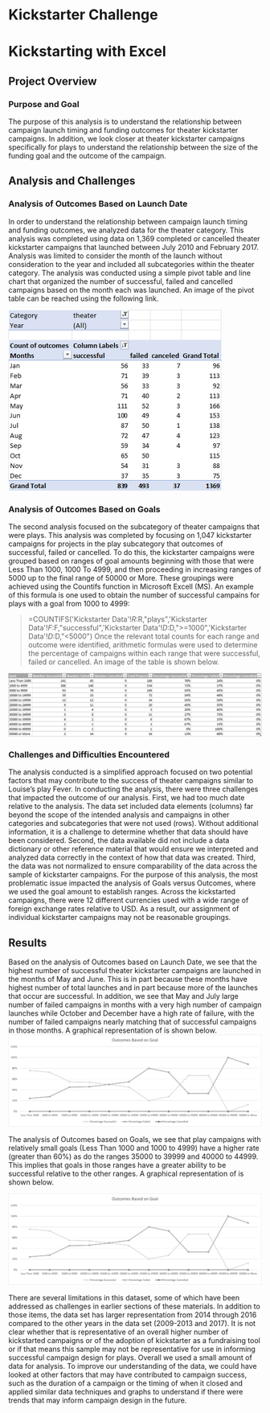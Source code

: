 # Kickstarter Challenge

# Kickstarting with Excel

## Project Overview
### Purpose and Goal
The purpose of this analysis is to understand the relationship between campaign launch timing and funding outcomes for theater kickstarter campaigns. In addition, we look closer at theater kickstarter campaigns specifically for plays to understand the relationship between the size of the funding goal and the outcome of the campaign.
 
## Analysis and Challenges
### Analysis of Outcomes Based on Launch Date
In order to understand the relationship between campaign launch timing and funding outcomes, we analyzed data for the theater category. This analysis was completed using data on 1,369 completed or cancelled theater kickstarter campaigns that launched between July 2010 and February 2017. Analysis was limited to consider the month of the launch without consideration to the year and included all subcategories within the theater category. The analysis was conducted using a simple pivot table and line chart that organized the number of successful, failed and cancelled campaigns based on the month each was launched. An image of the pivot table can be reached using the following link.

![Launch Month and Outcomes Pivot Table](https://github.com/jessica1258/kickstarter_challenge/blob/main/Outcomes_vs_Launch_pivot.png)

### Analysis of Outcomes Based on Goals
The second analysis focused on the subcategory of theater campaigns that were plays. This analysis was completed by focusing on 1,047 kickstarter campaigns for projects in the play subcategory that outcomes of successful, failed or cancelled. To do this, the kickstarter campaigns were grouped based on ranges of goal amounts beginning with those that were Less Than 1000, 1000 To 4999, and then proceeding in increasing ranges of 5000 up to the final range of 50000 or More. These groupings were achieved using the Countifs function in Microsoft Excell (MS). An example of this formula is one used to obtain the number of successful campains for plays with a goal from 1000 to 4999:
>=COUNTIFS('Kickstarter Data'!$R:$R,"plays",'Kickstarter Data'!$F:$F,"successful",'Kickstarter Data'!$D:$D,">=1000",'Kickstarter Data'!$D:$D,"<5000")
Once the relevant total counts for each range and outcome were identified, arithmetic formulas were used to determine the percentage of campaigns within each range that were successful, failed or cancelled. An image of the table is shown below.

![Goals and Outcomes Pivot Table](https://github.com/jessica1258/kickstarter_challenge/blob/main/Outcomes_vs_Goals_Table.png)

### Challenges and Difficulties Encountered
The analysis conducted is a simplified approach focused on two potential factors that may contribute to the success of theater campaigns similar to Louise’s play Fever. In conducting the analysis, there were three challenges that impacted the outcome of our analysis. First, we had too much date relative to the analysis. The data set included data elements (columns) far beyond the scope of the intended analysis and campaigns in other categories and subcategories that were not used (rows). Without additional information, it is a challenge to determine whether that data should have been considered. Second, the data available did not include a data dictionary or other reference material that would ensure we interpreted and analyzed data correctly in the context of how that data was created. Third, the data was not normalized to ensure comparability of the data across the sample of kickstarter campaigns. For the purpose of this analysis, the most problematic issue impacted the analysis of Goals versus Outcomes, where we used the goal amount to establish ranges. Across the kickstarted campaigns, there were 12 different currencies used with a wide range of foreign exchange rates relative to USD. As a result, our assignment of individual kickstarter campaigns may not be reasonable groupings.

## Results
Based on the analysis of Outcomes based on Launch Date, we see that the highest number of successful theater kickstarter campaigns are launched in the months of May and June. This is in part because these months have highest number of total launches and in part because more of the launches that occur are successful. In addition, we see that May and July large number of failed campaigns in months with a very high number of campaign launches while October and December have a high rate of failure, with the number of failed campaigns nearly matching that of successful campaigns in those months. A graphical representation of is shown below.
![Launch Month and Outcomes Graph](https://github.com/jessica1258/kickstarter_challenge/blob/main/Outcomes_vs_Goals.png)

The analysis of Outcomes based on Goals, we see that play campaigns with relatively small goals (Less Than 1000 and 1000 to 4999) have a higher rate (greater than 60%) as do the ranges 35000 to 39999 and 40000 to 44999. This implies that goals in those ranges have a greater ability to be successful relative to the other ranges. A graphical representation of is shown below.

![Goal and Outcomes Graph](https://github.com/jessica1258/kickstarter_challenge/blob/main/Outcomes_vs_Goals.png)

There are several limitations in this dataset, some of which have been addressed as challenges in earlier sections of these materials. In addition to those items, the data set has larger representation from 2014 through 2016 compared to the other years in the data set (2009-2013 and 2017). It is not clear whether that is representative of an overall higher number of kickstarted campaigns or of the adoption of kickstarter as a fundraising tool or if that means this sample may not be representative for use in informing successful campaign design for plays.
Overall we used a small amount of data for analysis. To improve our understanding of the data, we could have looked at other factors that may have contributed to campaign success, such as the duration of a campaign or the timing of when it closed and applied similar data techniques and graphs to understand if there were trends that may inform campaign design in the future.
